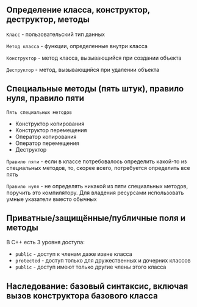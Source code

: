 ## Определение класса, конструктор, деструктор, методы
`Класс` - пользовательский тип данных

`Метод класса` - функции, определенные внутри класса

`Конструктор` - метод класса, вызывающийся при создании объекта

`Деструктор` - метод, вызывающийся при удалении объекта

## Специальные методы (пять штук), правило нуля, правило пяти
`Пять специальных методов`
* Конструктор копирования
* Конструктор перемещения
* Оператор копирования
* Оператор перемещения
* Деструктор

`Правило пяти` - если в классе потребовалось определить какой-то из специальных методов, то, скорее всего, потребуется определить все пять

`Правило нуля` - не определять никакой из пяти специальных методов, поручить это компилятору. Для владения ресурсами использовать умные указатели вместо обычных

## Приватные/защищённые/публичные поля и методы
В С++ есть 3 уровня доступа:
* `public` - доступ к членам даже извне класса
* `protected` - доступ только для дружественных и дочерних классов
* `public` - доступ имеют только другие члены этого класса

## Наследование: базовый синтаксис, включая вызов конструктора базового класса
